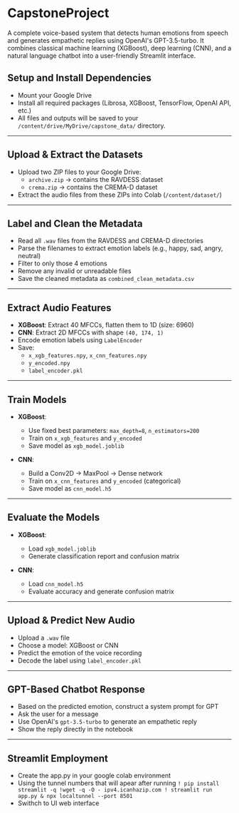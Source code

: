 # CapstoneProject

A complete voice-based system that detects human emotions from speech and generates empathetic replies using OpenAI's GPT-3.5-turbo. It combines classical machine learning (XGBoost), deep learning (CNN), and a natural language chatbot into a user-friendly Streamlit interface.

##  Setup and Install Dependencies

- Mount your Google Drive
- Install all required packages (Librosa, XGBoost, TensorFlow, OpenAI API, etc.)
- All files and outputs will be saved to your `/content/drive/MyDrive/capstone_data/` directory.

---

##  Upload & Extract the Datasets

- Upload two ZIP files to your Google Drive:
  - `archive.zip` → contains the RAVDESS dataset
  - `crema.zip` → contains the CREMA-D dataset
- Extract the audio files from these ZIPs into Colab (`/content/dataset/`)

---

##  Label and Clean the Metadata

- Read all `.wav` files from the RAVDESS and CREMA-D directories
- Parse the filenames to extract emotion labels (e.g., happy, sad, angry, neutral)
- Filter to only those 4 emotions
- Remove any invalid or unreadable files
- Save the cleaned metadata as `combined_clean_metadata.csv`

---

##  Extract Audio Features

- **XGBoost**: Extract 40 MFCCs, flatten them to 1D (size: 6960)
- **CNN**: Extract 2D MFCCs with shape `(40, 174, 1)`
- Encode emotion labels using `LabelEncoder`
- Save:
  - `x_xgb_features.npy`, `x_cnn_features.npy`
  - `y_encoded.npy`
  - `label_encoder.pkl`

---

##  Train Models

- **XGBoost**:
  - Use fixed best parameters: `max_depth=8`, `n_estimators=200`
  - Train on `x_xgb_features` and `y_encoded`
  - Save model as `xgb_model.joblib`

- **CNN**:
  - Build a Conv2D → MaxPool → Dense network
  - Train on `x_cnn_features` and `y_encoded` (categorical)
  - Save model as `cnn_model.h5`

---

##  Evaluate the Models

- **XGBoost**:
  - Load `xgb_model.joblib`
  - Generate classification report and confusion matrix

- **CNN**:
  - Load `cnn_model.h5`
  - Evaluate accuracy and generate confusion matrix

---

##  Upload & Predict New Audio

- Upload a `.wav` file
- Choose a model: XGBoost or CNN
- Predict the emotion of the voice recording
- Decode the label using `label_encoder.pkl`

---

##  GPT-Based Chatbot Response

- Based on the predicted emotion, construct a system prompt for GPT
- Ask the user for a message
- Use OpenAI's `gpt-3.5-turbo` to generate an empathetic reply
- Show the reply directly in the notebook

---
## Streamlit Employment
- Create the app.py in your google colab environment
- Using the tunnel numbers that will apear after running `! pip install streamlit -q
!wget -q -O - ipv4.icanhazip.com
! streamlit run app.py & npx localtunnel --port 8501`
- Swithch to UI web interface
